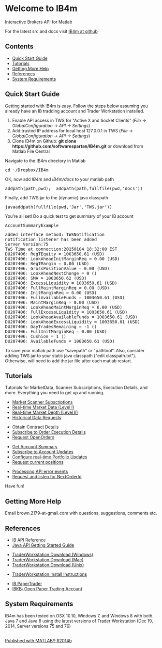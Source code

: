 <html><head>
      <meta http-equiv="Content-Type" content="text/html; charset=utf-8">
      <link rel="stylesheet" type="text/css" href="README.css">
<title>Welcome to IB4m</title><meta name="generator" content="MATLAB 8.4"><link rel="schema.DC" href="http://purl.org/dc/elements/1.1/"><meta name="DC.date" content="2015-01-04"><meta name="DC.source" content="index.m"><style type="text/css">
  </style></head><body><div class="content"><h1>Welcome to IB4m</h1><!--introduction--><p>Interactive Brokers API for Matlab</p><p>For the latest src and docs visit <a href="http://softwarespartan.github.io/IB4m">IB4m at github</a></p><!--/introduction--><h2>Contents</h2><div><ul><li><a href="#1">Quick Start Guide</a></li><li><a href="#7">Tutorials</a></li><li><a href="#9">Getting More Help</a></li><li><a href="#10">References</a></li><li><a href="#11">System Requirements</a></li></ul></div><h2>Quick Start Guide<a name="1"></a></h2><p>Getting started with IB4m is easy.  Follow the steps below assuming you already have an IB tradding account and Trader Workstation installed.</p><div><ol><li>Enable API access in TWS for "Active X and Socket Clients" (<i>File -&gt; GlobalConfiguration -&gt; API -&gt; Settings</i>)</li><li>Add trusted IP address for local host 127.0.0.1 in TWS (<i>File -&gt; GlobalConfiguration -&gt; API -&gt; Settings</i>)</li><li>Clone IB4m on Github: <b>git clone https://github.com/softwarespartan/IB4m.git</b> or download from Matlab File Central</li></ol></div><p>Navigate to the IB4m directory in Matlab</p><pre class="codeinput">cd <span class="string">~/Dropbox/IB4m</span>
</pre><p>OK, now add <i>IB4m</i> and <i>IB4m/docs</i> to your matlab path</p><pre class="codeinput">addpath(path,pwd);  addpath(path,fullfile(pwd,<span class="string">'docs'</span>))
</pre><p>Finally, add TWS.jar to the (dynamic) java classpath</p><pre class="codeinput">javaaddpath(fullfile(pwd,<span class="string">'Jar'</span>,<span class="string">'TWS.jar'</span>))
</pre><p>You're all set!  Do a quick test to get summary of your IB account</p><pre class="codeinput">AccountSummaryExample
</pre><pre class="codeoutput">added interface method: TWSNotification
notification listener has been added
Server Version:75
TWS Time at connection:20150104 18:32:00 EST
DU207406: RegTEquity = 1003650.61 (USD)
DU207406: LookAheadInitMarginReq = 0.00 (USD)
DU207406: RegTMargin = 0.00 (USD)
DU207406: GrossPositionValue = 0.00 (USD)
DU207406: LookAheadNextChange = 0 ()
DU207406: SMA = 1003650.62 (USD)
DU207406: ExcessLiquidity = 1003650.61 (USD)
DU207406: FullMaintMarginReq = 0.00 (USD)
DU207406: InitMarginReq = 0.00 (USD)
DU207406: FullAvailableFunds = 1003650.61 (USD)
DU207406: MaintMarginReq = 0.00 (USD)
DU207406: LookAheadMaintMarginReq = 0.00 (USD)
DU207406: FullExcessLiquidity = 1003650.61 (USD)
DU207406: LookAheadAvailableFunds = 1003650.61 (USD)
DU207406: LookAheadExcessLiquidity = 1003650.61 (USD)
DU207406: DayTradesRemaining = -1 ()
DU207406: FullInitMarginReq = 0.00 (USD)
DU207406: Cushion = 1 ()
DU207406: AvailableFunds = 1003650.61 (USD)
</pre><p>To save your matlab path use "savepath" or "pathtool". Also, consider adding TWS.jar to your static java classpath ("edit classpath.txt"). Otherwise, will need to add the jar file after each matlab restart.</p><h2>Tutorials<a name="7"></a></h2><p>Tutorials for MarketData, Scanner Subscriptions, Execution Details, and more.  Everything you need to get up and running.</p><div><ul><li><a href="http://softwarespartan.github.io/IB4m/docs/html/ScannerSubscriptionExample.html">Market Scanner Subscriptions</a></li><li><a href="http://softwarespartan.github.io/IB4m/docs/html/MarketDataExample.html">Real-time Market Data (Level I)</a></li><li><a href="http://softwarespartan.github.io/IB4m/docs/html/MarketDepthExample.html">Real-time Market Depth (Level II)</a></li><li><a href="http://softwarespartan.github.io/IB4m/docs/html/HistoricalDataExample.html">Historical Data Requests</a></li></ul></div><div><ul><li><a href="http://softwarespartan.github.io/IB4m/docs/html/ContractDetailsExample.html">Obtain Contract Details</a></li><li><a href="http://softwarespartan.github.io/IB4m/docs/html/ExecutionDetailsExample.html">Subscribe to Order Execution Details</a></li><li><a href="http://softwarespartan.github.io/IB4m/docs/html/OpenOrdersExample.html">Request OpenOrders</a></li></ul></div><div><ul><li><a href="http://softwarespartan.github.io/IB4m/docs/html/AccountSummaryExample.html">Get Account Summary</a></li><li><a href="http://softwarespartan.github.io/IB4m/docs/html/AccountUpdatesExample.html">Subscribe to Account Updates</a></li><li><a href="http://softwarespartan.github.io/IB4m/docs/html/PortfolioUpdateExample.html">Configure real-time Portfolio Updates</a></li><li><a href="http://softwarespartan.github.io/IB4m/docs/html/PositionsExample.html">Request current positions</a></li></ul></div><div><ul><li><a href="http://softwarespartan.github.io/IB4m/docs/html/ErrorExample.html">Processing API error events</a></li><li><a href="http://softwarespartan.github.io/IB4m/docs/html/NextOrderIdExample.html">Request and listen for NextOrderId</a></li></ul></div><p>Have fun!</p><h2>Getting More Help<a name="9"></a></h2><p>Email brown.2179-at-gmail.com with questions, suggestions, comments etc.</p><h2>References<a name="10"></a></h2><div><ul><li><a href="http://www.interactivebrokers.com/download/newMark/PDFs/APIprintable.pdf">IB API Reference</a></li><li><a href="https://www.interactivebrokers.com/download/JavaAPIGettingStarted.pdf">Java API Getting Started Guide</a></li></ul></div><div><ul><li><a href="https://www.interactivebrokers.com/en/?f=%2Fen%2Fcontrol%2Fsystemstandalone.php%3Fos%3Dwin%26amp%3Bib_entity%3D">TraderWorkstation Download (Windows)</a></li><li><a href="https://www.interactivebrokers.com/en/?f=%2Fen%2Fcontrol%2Fsystemstandalone.php%3Fos%3Dmac%26amp%3Bib_entity%3D">TraderWorkstation Download (Mac)</a></li><li><a href="https://www.interactivebrokers.com/en/?f=%2Fen%2Fcontrol%2Fsystemstandalone.php%3Fos%3Dunix%26amp%3Bib_entity%3D">TraderWorkstation Download (Unix)</a></li></ul></div><div><ul><li><a href="https://www.interactivebrokers.com/en/?f=%2Fen%2Fsoftware%2FinstallationInstructions.php">TraderWorkstation Install Instructions</a></li></ul></div><div><ul><li><a href="https://www.interactivebrokers.com/en/index.php?f=tws&amp;p=papertrader">IB PaperTrader</a></li><li><a href="http://ibkb.interactivebrokers.com/node/663">IBKB: Open Paper Trading Account</a></li></ul></div><h2>System Requirements<a name="11"></a></h2><p>IB4m has been tested on OSX 10.10, Windows 7, and Windows 8 with both Java 7 and Java 8 using the latest versions of Trader Workstation (Dec 19, 2014, Server versions 75 and 76)</p><p class="footer"><br><a href="http://www.mathworks.com/products/matlab/">Published with MATLAB&reg; R2014b</a><br></p></div><!--
##### SOURCE BEGIN #####
%% Welcome to IB4m
%
% Interactive Brokers API for Matlab
%
% For the latest src and docs visit  
% <http://softwarespartan.github.io/IB4m IB4m at github>
%  

%% Quick Start Guide
%
% Getting started with IB4m is easy.  Follow the steps below assuming you already have an IB tradding account and Trader Workstation installed.
%
% # Enable API access in TWS for "Active X and Socket Clients" (_File -> GlobalConfiguration -> API -> Settings_)
% # Add trusted IP address for local host 127.0.0.1 in TWS (_File -> GlobalConfiguration -> API -> Settings_)
% # Clone IB4m on Github: *git clone https://github.com/softwarespartan/IB4m.git* or download from Matlab File Central

%% 
% Navigate to the IB4m directory in Matlab
cd ~/Dropbox/IB4m

%%
% OK, now add _IB4m_ and _IB4m/docs_ to your matlab path 
addpath(path,pwd);  addpath(path,fullfile(pwd,'docs'))

%%
% Finally, add TWS.jar to the (dynamic) java classpath
javaaddpath(fullfile(pwd,'Jar','TWS.jar'))

%%
% You're all set!  Do a quick test to get summary of your IB account
AccountSummaryExample 

%%
% To save your matlab path use "savepath" or "pathtool".  
% Also, consider adding TWS.jar to your static java classpath ("edit classpath.txt").  
% Otherwise, will need to add the jar file after each matlab restart.

%% Tutorials
%
% Tutorials for MarketData, Scanner Subscriptions, Execution Details, and more.  Everything you need to get up and running.
%
% * <http://softwarespartan.github.io/IB4m/docs/html/ScannerSubscriptionExample.html Market Scanner Subscriptions>
% * <http://softwarespartan.github.io/IB4m/docs/html/MarketDataExample.html Real-time Market Data (Level I)>
% * <http://softwarespartan.github.io/IB4m/docs/html/MarketDepthExample.html Real-time Market Depth (Level II)>
% * <http://softwarespartan.github.io/IB4m/docs/html/HistoricalDataExample.html Historical Data Requests>
%
% * <http://softwarespartan.github.io/IB4m/docs/html/ContractDetailsExample.html Obtain Contract Details>
% * <http://softwarespartan.github.io/IB4m/docs/html/ExecutionDetailsExample.html Subscribe to Order Execution Details>
% * <http://softwarespartan.github.io/IB4m/docs/html/OpenOrdersExample.html Request OpenOrders>
%
% * <http://softwarespartan.github.io/IB4m/docs/html/AccountSummaryExample.html Get Account Summary>
% * <http://softwarespartan.github.io/IB4m/docs/html/AccountUpdatesExample.html Subscribe to Account Updates>
% * <http://softwarespartan.github.io/IB4m/docs/html/PortfolioUpdateExample.html Configure real-time Portfolio Updates>
% * <http://softwarespartan.github.io/IB4m/docs/html/PositionsExample.html Request current positions>
%
% * <http://softwarespartan.github.io/IB4m/docs/html/ErrorExample.html Processing API error events>
% * <http://softwarespartan.github.io/IB4m/docs/html/NextOrderIdExample.html Request and listen for NextOrderId>
%%
% Have fun!

%% Getting More Help
% Email brown.2179-at-gmail.com with questions, suggestions, comments etc.  

%% References
%
% * <http://www.interactivebrokers.com/download/newMark/PDFs/APIprintable.pdf IB API Reference>
% * <https://www.interactivebrokers.com/download/JavaAPIGettingStarted.pdf Java API Getting Started Guide>
%
% * <https://www.interactivebrokers.com/en/?f=%2Fen%2Fcontrol%2Fsystemstandalone.php%3Fos%3Dwin%26amp%3Bib_entity%3D  TraderWorkstation Download (Windows)>
% * <https://www.interactivebrokers.com/en/?f=%2Fen%2Fcontrol%2Fsystemstandalone.php%3Fos%3Dmac%26amp%3Bib_entity%3D  TraderWorkstation Download (Mac)>
% * <https://www.interactivebrokers.com/en/?f=%2Fen%2Fcontrol%2Fsystemstandalone.php%3Fos%3Dunix%26amp%3Bib_entity%3D TraderWorkstation Download (Unix)>
%
% * <https://www.interactivebrokers.com/en/?f=%2Fen%2Fsoftware%2FinstallationInstructions.php TraderWorkstation Install Instructions>
%
% * <https://www.interactivebrokers.com/en/index.php?f=tws&p=papertrader IB PaperTrader>
% * <http://ibkb.interactivebrokers.com/node/663 IBKB: Open Paper Trading Account>

%% System Requirements 
%
% IB4m has been tested on OSX 10.10, Windows 7, and Windows 8 with both Java 7 and Java 8 using the latest versions of Trader Workstation (Dec 19, 2014, Server versions 75 and 76)
##### SOURCE END #####
--></body></html>
